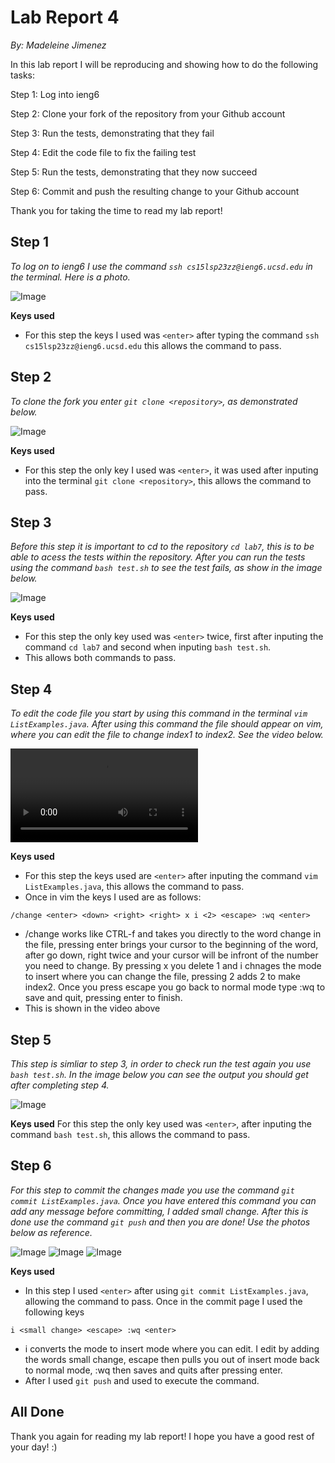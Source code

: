 # Lab Report 4
*By: Madeleine Jimenez*

In this lab report I will be reproducing and showing how to do the following tasks:

Step 1: Log into ieng6

Step 2: Clone your fork of the repository from your Github account

Step 3: Run the tests, demonstrating that they fail

Step 4: Edit the code file to fix the failing test

Step 5: Run the tests, demonstrating that they now succeed

Step 6: Commit and push the resulting change to your Github account

Thank you for taking the time to read my lab report!

## Step 1

*To log on to ieng6 I use the command `ssh cs15lsp23zz@ieng6.ucsd.edu` in the terminal. Here is a photo.*

![Image](ieng6_login.png)

**Keys used**
* For this step the keys I used was `<enter>` after typing the command `ssh cs15lsp23zz@ieng6.ucsd.edu` this allows 
the command to pass. 

## Step 2

*To clone the fork you enter `git clone <repository>`, as demonstrated below.*

![Image](git_clone.png)

**Keys used**
* For this step the only key I used was `<enter>`, it was used after inputing into the terminal `git clone <repository>`, this allows the
command to pass.

## Step 3

*Before this step it is important to cd to the repository `cd lab7`, this is to be able to acess the tests within the repository.
After you can run the tests using the command `bash test.sh` to see the test fails, as show in the image below.*

![Image](test_fail_lab7.png)

**Keys used**
* For this step the only key used was `<enter>` twice, first after inputing the command `cd lab7` and second when inputing `bash test.sh`.
* This allows both commands to pass.

## Step 4

*To edit the code file you start by using this command in the terminal `vim ListExamples.java`. After using this command the file should 
appear on vim, where you can edit the file to change index1 to index2. See the video below.*


![Image](vim_recording.mov)

**Keys used**
* For this step the keys used are `<enter>` after inputing the command `vim ListExamples.java`, this allows the command to pass. 
* Once in vim the keys I used are as follows:
```
/change <enter> <down> <right> <right> x i <2> <escape> :wq <enter>
```
* /change works like CTRL-f and takes you directly to the word change in the file, pressing enter brings your cursor to the beginning of the word, after go down, right twice and your cursor will be infront of the number you need to change. By pressing x you delete 1 and i chnages the mode to insert where you can change the file, pressing 2 adds 2 to make index2. Once you press escape you go back to normal mode type :wq to save and quit, pressing enter to finish.
* This is shown in the video above

## Step 5

*This step is simliar to step 3, in order to check run the test again you use `bash test.sh`. 
 In the image below you can see the output you should get after completing step 4.*

![Image](test_pass_lab7.png)

**Keys used**
For this step the only key used was `<enter>`, after inputing the command `bash test.sh`, this allows the command to pass.

## Step 6

*For this step to commit the changes made you use the command `git commit ListExamples.java`.
Once you have entered this command you can add any message before committing, I added small change. 
After this is done use the command `git push` and then you are done! Use the photos below as reference.*

![Image](output_commit.png)
![Image](commit_add_comment.png)
![Image](git_push.png)

**Keys used**
* In this step I used `<enter>` after using `git commit ListExamples.java`, allowing the command to pass. Once in the commit page I used the following keys 
```
i <small change> <escape> :wq <enter>
```
* i converts the mode to insert mode where you can edit. I edit by adding the words small change, escape then pulls you out of insert mode back to normal mode, :wq then saves and quits after pressing enter.
* After I used `git push` and used <enter> to execute the command.
  
## All Done

Thank you again for reading my lab report! I hope you have a good rest of your day! :)
